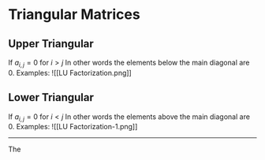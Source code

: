 # Triangular Matrices
## Upper Triangular
If $a_{i,j} = 0$ for $i>j$ 
In other words the elements below the main diagonal are 0.
Examples:
![[LU Factorization.png]]

## Lower Triangular
If $a_{i,j} = 0$ for $i<j$ 
In other words the elements above the main diagonal are 0.
Examples:
![[LU Factorization-1.png]]
***
The 